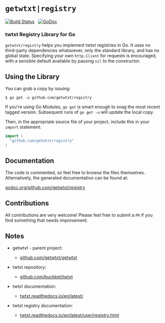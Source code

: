 # `getwtxt|registry` 

[![Build Status](https://travis-ci.com/getwtxt/registry.svg?branch=master)](https://travis-ci.com/getwtxt/registry) 
&nbsp;&nbsp;[![GoDoc](https://godoc.org/github.com/getwtxt/registry?status.svg)](https://godoc.org/github.com/getwtxt/registry)

### twtxt Registry Library for Go

`getwtxt/registry` helps you implement twtxt registries in Go.
It uses no third-party dependencies whatsoever, only the standard library,
and has no global state.
Specifying your own `http.Client` for requests is encouraged, with a sensible
default available by passing `nil` to the constructor.

## Using the Library

You can grab a copy by issuing:

```
$ go get -u github.com/getwtxt/registry
```

If you're using Go Modules, `go get` is smart enough to snag the most recent 
tagged version. Subsequent runs of `go get -u` will update the local copy.

Then, in the appropriate source file of your project, include this in your
`import` statement:

```go
import (
  "github.com/getwtxt/registry"
)
```

## Documentation

The code is commented, so feel free to browse the files themselves. 
Alternatively, the generated documentation can be found at:

[godoc.org/github.com/getwtxt/registry](https://godoc.org/github.com/getwtxt/registry)

## Contributions

All contributions are very welcome! Please feel free to submit a `PR` if you find something
that needs improvement.

## Notes

* getwtxt - parent project:
  * [github.com/getwtxt/getwtxt](https://github.com/getwtxt/getwtxt) 

* twtxt repository:
  * [github.com/buckket/twtxt](https://github.com/buckket/twtxt)
* twtxt documentation: 
  * [twtxt.readthedocs.io/en/latest/](https://twtxt.readthedocs.io/en/latest/)
* twtxt registry documentation:
  * [twtxt.readthedocs.io/en/latest/user/registry.html](https://twtxt.readthedocs.io/en/latest/user/registry.html)
